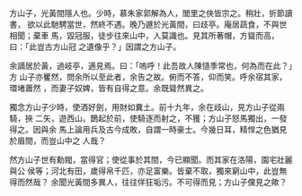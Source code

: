 方山子，光黃間隱人也。少時，慕朱家郭解為人，閭里之俠皆宗之。稍壯，折節讀書，
欲以此馳騁當世，然終不遇。晚乃遯於光黃間，曰歧亭。庵居蔬食，不與世相聞；棄車
馬，毀冠服，徒步往來山中，人莫識也。見其所著帽，方聳而高，曰：「此豈古方山冠
之遺像乎？」因謂之方山子。

余謫居於黃，過岐亭，適見焉。曰：「嗚呼！此吾故人陳慥季常也，何為而在此？」方
山子亦矍然，問余所以至此者，余告之故。俯而不答，仰而笑。呼余宿其家，環堵蕭然
，而妻子奴婢，皆有自得之意。余既聳然異之。

獨念方山子少時，使酒好劍，用財如糞土。前十九年，余在歧山，見方山子從兩騎，挾
二矢，遊西山。鵲起於前，使騎逐而射之，不獲；方山子怒馬獨出，一發得之。因與余
馬上論用兵及古今成敗，自謂一時豪士。今幾日耳，精悍之色猶見於眉間，而豈山中之
人哉？

然方山子世有勳閥，當得官；使從事於其間，今已顯聞。而其家在洛陽，園宅壯麗與公
侯等；河北有田，歲得帛千匹，亦足富樂。皆棄不取，獨來窮山中，此豈無得而然哉？
余聞光黃間多異人，往往佯狂垢污。不可得而見；方山子儻見之歟？

